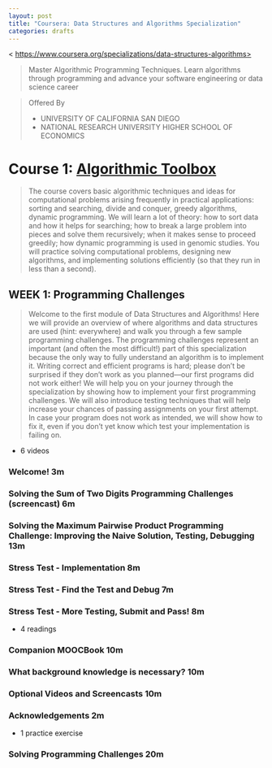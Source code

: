 ```yaml
---
layout: post
title: "Coursera: Data Structures and Algorithms Specialization"
categories: drafts
---
```



< https://www.coursera.org/specializations/data-structures-algorithms>

> Master Algorithmic Programming Techniques. Learn algorithms through programming and advance your software engineering or data science career

> Offered By
> - UNIVERSITY OF CALIFORNIA SAN DIEGO
> - NATIONAL RESEARCH UNIVERSITY HIGHER SCHOOL OF ECONOMICS


# Course 1: [Algorithmic Toolbox](https://www.coursera.org/learn/algorithmic-toolbox?specialization=data-structures-algorithms)

> The course covers basic algorithmic techniques and ideas for computational problems arising frequently in practical applications: sorting and searching, divide and conquer, greedy algorithms, dynamic programming. We will learn a lot of theory: how to sort data and how it helps for searching; how to break a large problem into pieces and solve them recursively; when it makes sense to proceed greedily; how dynamic programming is used in genomic studies. You will practice solving computational problems, designing new algorithms, and implementing solutions efficiently (so that they run in less than a second).

## WEEK 1: Programming Challenges

> Welcome to the first module of Data Structures and Algorithms! Here we will provide an overview of where algorithms and data structures are used (hint: everywhere) and walk you through a few sample programming challenges. The programming challenges represent an important (and often the most difficult!) part of this specialization because the only way to fully understand an algorithm is to implement it. Writing correct and efficient programs is hard; please don’t be surprised if they don’t work as you planned—our first programs did not work either! We will help you on your journey through the specialization by showing how to implement your first programming challenges. We will also introduce testing techniques that will help increase your chances of passing assignments on your first attempt. In case your program does not work as intended, we will show how to fix it, even if you don’t yet know which test your implementation is failing on. 

- 6 videos
### Welcome! 3m
### Solving the Sum of Two Digits Programming Challenges (screencast) 6m
### Solving the Maximum Pairwise Product Programming Challenge: Improving the Naive Solution, Testing, Debugging 13m
### Stress Test - Implementation 8m
### Stress Test - Find the Test and Debug 7m
### Stress Test - More Testing, Submit and Pass! 8m

- 4 readings
### Companion MOOCBook 10m
### What background knowledge is necessary? 10m
### Optional Videos and Screencasts 10m
### Acknowledgements 2m

- 1 practice exercise
### Solving Programming Challenges 20m
